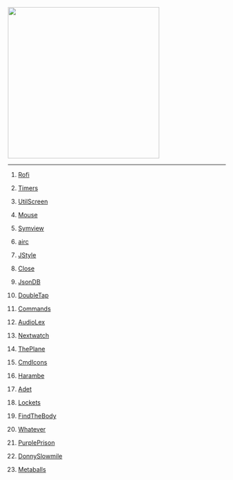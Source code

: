 <img src="https://i.imgur.com/9i10pvF.jpg" width="350">

---

1) [Rofi](https://github.com/madprops/blog/blob/main/docs/rofi_dev.md)

1) [Timers](https://github.com/madprops/blog/blob/main/docs/timers.md)

1) [UtilScreen](https://github.com/madprops/blog/blob/main/docs/util_screen.md)

1) [Mouse](https://github.com/madprops/blog/blob/main/docs/mouse.md)

1) [Symview](https://github.com/madprops/blog/blob/main/docs/symview.md)

1) [airc](https://github.com/madprops/blog/blob/main/docs/airc.md)

1) [JStyle](https://github.com/madprops/blog/blob/main/docs/jstyle.md)

1) [Close](https://github.com/madprops/blog/blob/main/docs/close.md)

1) [JsonDB](https://github.com/madprops/blog/blob/main/docs/jsondb.md)

1) [DoubleTap](https://github.com/madprops/blog/blob/main/docs/doubletap.md)

1) [Commands](https://github.com/madprops/blog/blob/main/docs/commands.md)

1) [AudioLex](https://github.com/madprops/blog/blob/main/docs/audiolex.md)

1) [Nextwatch](https://github.com/madprops/blog/blob/main/docs/nextwatch.md)

1) [ThePlane](https://github.com/madprops/blog/blob/main/docs/plane.md)

1) [CmdIcons](https://github.com/madprops/blog/blob/main/docs/cmd_icons.md)

1) [Harambe](https://github.com/madprops/blog/blob/main/docs/harambe.md)

1) [Adet](https://github.com/madprops/blog/blob/main/docs/adet.md)

1) [Lockets](https://github.com/madprops/blog/blob/main/docs/lockets.md)

1) [FindTheBody](https://madprops.github.io/blog/find_the_body/)

1) [Whatever](https://madprops.github.io/blog/whatever/)

1) [PurplePrison](https://madprops.github.io/blog/purple_prison/)

1) [DonnySlowmile](https://madprops.github.io/blog/donny_slowmile/)

1) [Metaballs](https://madprops.github.io/blog/metaballs/)